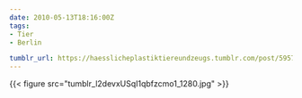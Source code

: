 ```yaml
---
date: 2010-05-13T18:16:00Z
tags:
- Tier
- Berlin

tumblr_url: https://haesslicheplastiktiereundzeugs.tumblr.com/post/595765736
---
```

{{< figure src="tumblr_l2devxUSqI1qbfzcmo1_1280.jpg" >}}

